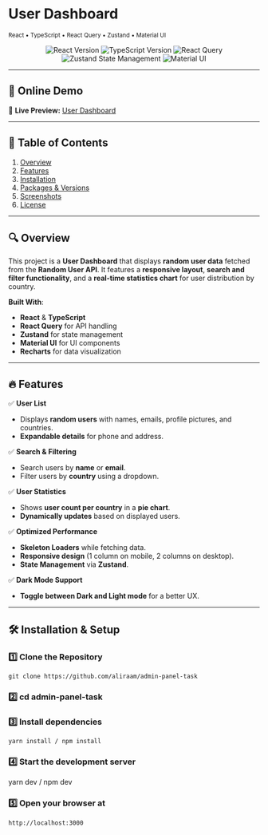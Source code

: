 # **User Dashboard**

<p align="center">

<sub>React • TypeScript • React Query • Zustand • Material UI</sub>

</p>

<p align="center">
  <img src="https://img.shields.io/badge/React-19+-blue.svg" alt="React Version" />
  <img src="https://img.shields.io/badge/TypeScript-5+-blue.svg" alt="TypeScript Version" />
  <img src="https://img.shields.io/badge/React--Query-@tanstack%2Freact--query-green.svg" alt="React Query" />
  <img src="https://img.shields.io/badge/Zustand-4+-purple.svg" alt="Zustand State Management" />
  <img src="https://img.shields.io/badge/MUI-5+-red.svg" alt="Material UI" />
</p>

---

## **🚀 Online Demo**

🔗 **Live Preview:** [User Dashboard](https://lookinsure.netlify.app/)

---

## **📌 Table of Contents**

1. [Overview](#overview)
2. [Features](#features)
3. [Installation](#installation)
4. [Packages & Versions](#packages--versions)
5. [Screenshots](#screenshots)
6. [License](#license)

---

## **🔍 Overview**

This project is a **User Dashboard** that displays **random user data** fetched from the **Random User API**. It features a **responsive layout**, **search and filter functionality**, and a **real-time statistics chart** for user distribution by country.

**Built With**:

- **React** & **TypeScript**
- **React Query** for API handling
- **Zustand** for state management
- **Material UI** for UI components
- **Recharts** for data visualization

---

## **🔥 Features**

✅ **User List**

- Displays **random users** with names, emails, profile pictures, and countries.
- **Expandable details** for phone and address.

✅ **Search & Filtering**

- Search users by **name** or **email**.
- Filter users by **country** using a dropdown.

✅ **User Statistics**

- Shows **user count per country** in a **pie chart**.
- **Dynamically updates** based on displayed users.

✅ **Optimized Performance**

- **Skeleton Loaders** while fetching data.
- **Responsive design** (1 column on mobile, 2 columns on desktop).
- **State Management** via **Zustand**.

✅ **Dark Mode Support**

- **Toggle between Dark and Light mode** for a better UX.

---

## **🛠 Installation & Setup**

### **1️⃣ Clone the Repository**

```
git clone https://github.com/aliraam/admin-panel-task
```

### **2️⃣ cd admin-panel-task**

### **3️⃣ Install dependencies**

```
yarn install / npm install
```

### **4️⃣ Start the development server**

yarn dev / npm dev

### **5️⃣ Open your browser at**

```
http://localhost:3000
```

